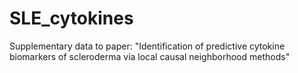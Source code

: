 # SLE_cytokines
Supplementary data to paper: "Identification of predictive cytokine biomarkers of scleroderma via local causal neighborhood methods"
